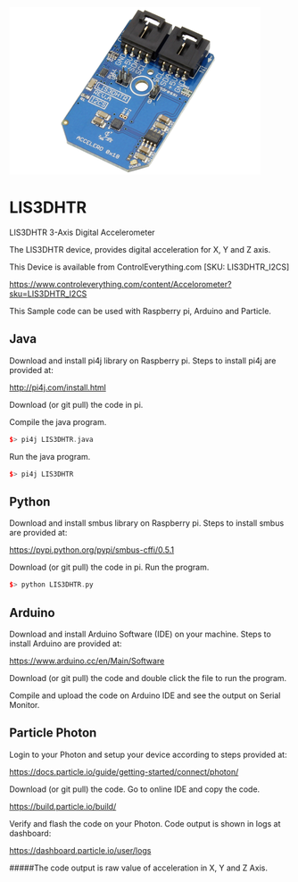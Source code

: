 [![LIS3DHTR](LIS3DHTR_I2CS.png)](https://www.controleverything.com/content/Accelorometer?sku=LIS3DHTR_I2CS)
# LIS3DHTR
LIS3DHTR 3-Axis Digital Accelerometer

The LIS3DHTR device, provides digital acceleration for X, Y and Z axis.

This Device is available from ControlEverything.com [SKU: LIS3DHTR_I2CS]

https://www.controleverything.com/content/Accelorometer?sku=LIS3DHTR_I2CS

This Sample code can be used with Raspberry pi, Arduino and Particle.

## Java
Download and install pi4j library on Raspberry pi. Steps to install pi4j are provided at:

http://pi4j.com/install.html

Download (or git pull) the code in pi.

Compile the java program.
```cpp
$> pi4j LIS3DHTR.java
```

Run the java program.
```cpp
$> pi4j LIS3DHTR
```

## Python
Download and install smbus library on Raspberry pi. Steps to install smbus are provided at:

https://pypi.python.org/pypi/smbus-cffi/0.5.1

Download (or git pull) the code in pi. Run the program.

```cpp
$> python LIS3DHTR.py
```

## Arduino
Download and install Arduino Software (IDE) on your machine. Steps to install Arduino are provided at:

https://www.arduino.cc/en/Main/Software

Download (or git pull) the code and double click the file to run the program.

Compile and upload the code on Arduino IDE and see the output on Serial Monitor.


## Particle Photon

Login to your Photon and setup your device according to steps provided at:

https://docs.particle.io/guide/getting-started/connect/photon/

Download (or git pull) the code. Go to online IDE and copy the code.

https://build.particle.io/build/

Verify and flash the code on your Photon. Code output is shown in logs at dashboard:

https://dashboard.particle.io/user/logs

#####The code output is raw value of acceleration in X, Y and Z Axis.
